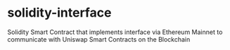 # solidity-interface
Solidity Smart Contract that implements interface via Ethereum Mainnet to communicate with Uniswap Smart Contracts on the Blockchain
